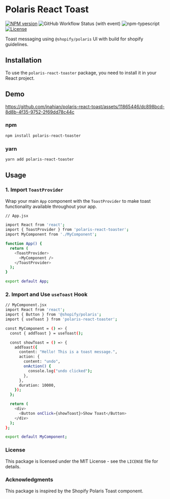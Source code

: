 # Polaris React Toast
[![NPM version][npm-image]][npm-url]
![GitHub Workflow Status (with event)](https://img.shields.io/github/actions/workflow/status/jnahian/polaris-react-toaster/publish.yml)
![npm-typescript]
[![License][github-license]][github-license-url]

Toast messaging using `@shopify/polaris` UI with build for shopify guidelines.

## Installation

To use the `polaris-react-toaster` package, you need to install it in your React project.

## Demo
https://github.com/jnahian/polaris-react-toast/assets/11865446/dc898bcd-8d8b-4f35-9752-2f69dd78c44c



### npm
```bash
npm install polaris-react-toaster
```

### yarn
```bash
yarn add polaris-react-toaster
```

## Usage
### 1. Import `ToastProvider`
Wrap your main `App` component with the `ToastProvider` to make toast functionality available throughout your app.

```bash
// App.jsx

import React from 'react';
import { ToastProvider } from 'polaris-react-toaster';
import MyComponent from './MyComponent';

function App() {
  return (
    <ToastProvider>
      <MyComponent />
    </ToastProvider>
  );
}

export default App;

```

### 2. Import and Use `useToast` Hook
```bash
// MyComponent.jsx
import React from 'react';
import { Button } from '@shopify/polaris';
import { useToast } from 'polaris-react-toaster';

const MyComponent = () => {
  const { addToast } = useToast();

  const showToast = () => {
    addToast({
      content: "Hello! This is a toast message.",
      action: {
        content: "undo",
        onAction() {
          console.log("undo clicked");
        },
      },
      duration: 10000,
    });
  };

  return (
    <div>
      <Button onClick={showToast}>Show Toast</Button>
    </div>
  );
};

export default MyComponent;
```

### License

This package is licensed under the MIT License - see the `LICENSE` file for details.

### Acknowledgments

This package is inspired by the Shopify Polaris Toast component.



[npm-url]: https://www.npmjs.com/package/polaris-react-toaster
[npm-image]: https://img.shields.io/npm/v/polaris-react-toaster
[github-license]: https://img.shields.io/github/license/jnahian/polaris-react-toaster
[github-license-url]: https://github.com/jnahian/polaris-react-toaster/blob/master/LICENSE
[github-build]: https://github.com/jnahian/polaris-react-toaster/actions/workflows/publish.yml/badge.svg
[github-build-url]: https://github.com/jnahian/polaris-react-toaster/actions/workflows/publish.yml
[npm-typescript]: https://img.shields.io/npm/types/polaris-react-toaster